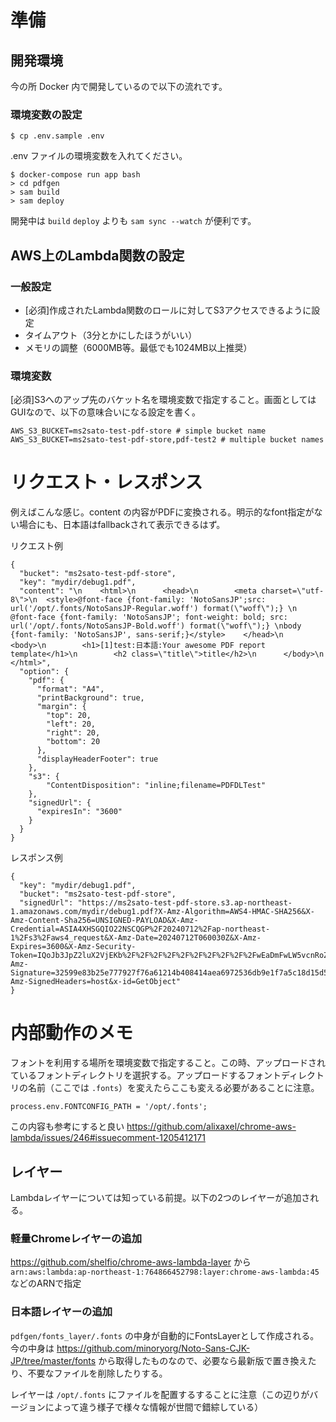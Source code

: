 # 準備

## 開発環境
今の所 Docker 内で開発しているので以下の流れです。

### 環境変数の設定

```
$ cp .env.sample .env
```

.env ファイルの環境変数を入れてください。

```terminal
$ docker-compose run app bash
> cd pdfgen
> sam build
> sam deploy
```

開発中は `build` `deploy` よりも `sam sync --watch` が便利です。

## AWS上のLambda関数の設定

### 一般設定
- [必須]作成されたLambda関数のロールに対してS3アクセスできるように設定
- タイムアウト（3分とかにしたほうがいい）
- メモリの調整（6000MB等。最低でも1024MB以上推奨）

### 環境変数
[必須]S3へのアップ先のバケット名を環境変数で指定すること。画面としてはGUIなので、以下の意味合いになる設定を書く。

```
AWS_S3_BUCKET=ms2sato-test-pdf-store # simple bucket name
AWS_S3_BUCKET=ms2sato-test-pdf-store,pdf-test2 # multiple bucket names
```

# リクエスト・レスポンス

例えばこんな感じ。content の内容がPDFに変換される。明示的なfont指定がない場合にも、日本語はfallbackされて表示できるはず。

リクエスト例

```
{
  "bucket": "ms2sato-test-pdf-store",
  "key": "mydir/debug1.pdf",
  "content": "\n    <html>\n      <head>\n        <meta charset=\"utf-8\">\n  <style>@font-face {font-family: 'NotoSansJP';src: url('/opt/.fonts/NotoSansJP-Regular.woff') format(\"woff\");} \n @font-face {font-family: 'NotoSansJP'; font-weight: bold; src: url('/opt/.fonts/NotoSansJP-Bold.woff') format(\"woff\");} \nbody {font-family: 'NotoSansJP', sans-serif;}</style>    </head>\n      <body>\n        <h1>[1]test:日本語:Your awesome PDF report template</h1>\n        <h2 class=\"title\">title</h2>\n      </body>\n    </html>",
  "option": {
    "pdf": {
      "format": "A4",
      "printBackground": true,
      "margin": {
        "top": 20,
        "left": 20,
        "right": 20,
        "bottom": 20
      },
      "displayHeaderFooter": true
    },
    "s3": {
        "ContentDisposition": "inline;filename=PDFDLTest"
    },
    "signedUrl": {
      "expiresIn": "3600"
    }
  }
}
```

レスポンス例

```
{
  "key": "mydir/debug1.pdf",
  "bucket": "ms2sato-test-pdf-store",
  "signedUrl": "https://ms2sato-test-pdf-store.s3.ap-northeast-1.amazonaws.com/mydir/debug1.pdf?X-Amz-Algorithm=AWS4-HMAC-SHA256&X-Amz-Content-Sha256=UNSIGNED-PAYLOAD&X-Amz-Credential=ASIA4XHSGQIO22NSCQGP%2F20240712%2Fap-northeast-1%2Fs3%2Faws4_request&X-Amz-Date=20240712T060030Z&X-Amz-Expires=3600&X-Amz-Security-Token=IQoJb3JpZ2luX2VjEKb%2F%2F%2F%2F%2F%2F%2F%2F%2F%2FwEaDmFwLW5vcnRoZWFzdC0xIkgwRgIhAKbIQJ9INfHYSQ6FTaPIDNEOGOpR3uAL4n8C27yQeiXJAiEAy8ctFWZiIVQsAfGjaBBhOdu15wlQDnmOzcUiMCXL%2Fs8qigMIbxAAGgw4NzQ1MzM3ODIwNDUiDGbX8qr2VXBLEiuqyyrnAlfV9JSth%2BYQHnwDY9XttAEnMZF3yw%2F3jnN%2BmEdNRrGJkjDeV9DVHqlVTc9Z3cJQgpGK9v%2BL1lo7%2BOyPj9k3XK7oRywPB7OhkK2yJHfy9KtVqbXtjHJqpOr0Ds9cPAg8mdkBhhZQMYtuusKTc3KbzDqfgyCvkqJPH%2BDOHD5%2BrSg1lnVSszYR%2BHfcajFyZwqy8RROIZAdiJHJ3paJVVw%2B3z%2BMliszabfoiQux%2FuuQDiWJfLyafxbFH6p8doc0SmkLc9VbNZT44hPCak%2BKK6c4Bbc38fsSusatgTCgfIwSP7yKVX04gH6TOiWXaE7gESWrkP7tyCcEggZD7niIiZMbxtHVo7Y7L0tjp0lc106Zl4CsK6SxCFJDzc0pbmJSE%2Bb5StPc3s4leU6%2FB7OtDbK5JgPn8O1jRknXonYYqcfznNP5uRUirc9CPIo38kXy05wPOZv%2BD4obabA0AUnAJHheYtNlWl91gQ7YMPeMw7QGOpwBj%2BXk7mqhyi0rHmEQO1IO%2BHsEg%2B3SJi9%2Fy2Vkfo6P9vOuzSnIyCNnv4%2BMyOxldRuWzCHDdI%2BuwQIPJxBgNDzcEnoUmRFue0%2FddVChmSvfzG%2BA1HPU46pNOYf7HukZwsx4kqZTOMuGJuhwUyU6PyLShrnxuv3d1xnajXMxQQnElEOX0MmU7VjLp3Ce1OfYmH8sTdc%2F6O85b5zaIE08&X-Amz-Signature=32599e83b25e777927f76a61214b408414aea6972536db9e1f7a5c18d15d527b&X-Amz-SignedHeaders=host&x-id=GetObject"
}
```

# 内部動作のメモ

フォントを利用する場所を環境変数で指定すること。この時、アップロードされているフォントディレクトリを選択する。アップロードするフォントディレクトリの名前（ここでは `.fonts`）を変えたらここも変える必要があることに注意。

```
process.env.FONTCONFIG_PATH = '/opt/.fonts';
```

この内容も参考にすると良い
https://github.com/alixaxel/chrome-aws-lambda/issues/246#issuecomment-1205412171


## レイヤー

Lambdaレイヤーについては知っている前提。以下の2つのレイヤーが追加される。

### 軽量Chromeレイヤーの追加

https://github.com/shelfio/chrome-aws-lambda-layer
から `arn:aws:lambda:ap-northeast-1:764866452798:layer:chrome-aws-lambda:45` などのARNで指定

### 日本語レイヤーの追加

`pdfgen/fonts_layer/.fonts` の中身が自動的にFontsLayerとして作成される。今の中身は https://github.com/minoryorg/Noto-Sans-CJK-JP/tree/master/fonts から取得したものなので、必要なら最新版で置き換えたり、不要なファイルを削除したりする。

レイヤーは `/opt/.fonts` にファイルを配置するすることに注意（この辺りがバージョンによって違う様子で様々な情報が世間で錯綜している）
